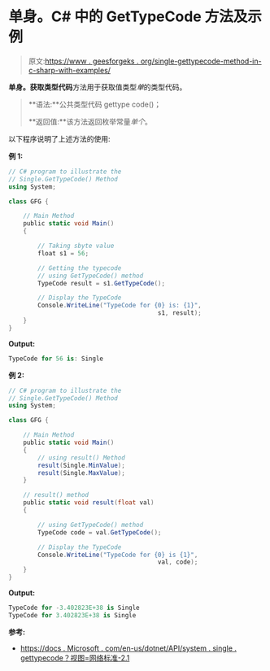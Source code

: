 # 单身。C# 中的 GetTypeCode 方法及示例

> 原文:[https://www . geesforgeks . org/single-gettypecode-method-in-c-sharp-with-examples/](https://www.geeksforgeeks.org/single-gettypecode-method-in-c-sharp-with-examples/)

**单身。获取类型代码**方法用于获取值类型*单*的类型代码。

> **语法:**公共类型代码 gettype code()；
> 
> **返回值:**该方法返回枚举常量*单个*。

以下程序说明了上述方法的使用:

**例 1:**

```cs
// C# program to illustrate the
// Single.GetTypeCode() Method
using System;

class GFG {

    // Main Method
    public static void Main()
    {

        // Taking sbyte value
        float s1 = 56;

        // Getting the typecode
        // using GetTypeCode() method
        TypeCode result = s1.GetTypeCode();

        // Display the TypeCode
        Console.WriteLine("TypeCode for {0} is: {1}",
                                         s1, result);
    }
}
```

**Output:**

```cs
TypeCode for 56 is: Single

```

**例 2:**

```cs
// C# program to illustrate the
// Single.GetTypeCode() Method
using System;

class GFG {

    // Main Method
    public static void Main()
    {
        // using result() Method
        result(Single.MinValue);
        result(Single.MaxValue);
    }

    // result() method
    public static void result(float val)
    {

        // using GetTypeCode() method
        TypeCode code = val.GetTypeCode();

        // Display the TypeCode
        Console.WriteLine("TypeCode for {0} is {1}",
                                         val, code);
    }
}
```

**Output:**

```cs
TypeCode for -3.402823E+38 is Single
TypeCode for 3.402823E+38 is Single

```

**参考:**

*   [https://docs . Microsoft . com/en-us/dotnet/API/system . single . gettypecode？视图=网络标准-2.1](https://docs.microsoft.com/en-us/dotnet/api/system.single.gettypecode?view=netstandard-2.1)